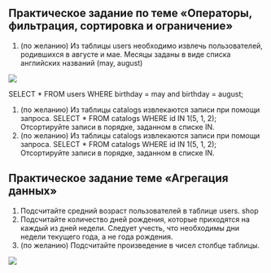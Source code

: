 ## Практическое задание по теме «Операторы, фильтрация, сортировка и ограничение»

1.  (по желанию) Из таблицы users необходимо извлечь пользователей, родившихся в августе и мае. Месяцы заданы в виде списка английских названий (may, august) 

![](https://lh3.googleusercontent.com/dUC02Pe3QFeblCormoGR1egjuvGBvCJiW1vt4SRURiI_pugJRiC6LJc2gTA6mjd3LrsYtOpE8niIOc46ba1e2unidjPawdJ92EMWS9WqbWn8ym-Jay8MhsYL4gE02JIs3NDknAPcRoR_Mhl_-tnOuw)

SELECT \* FROM users WHERE birthday = may and birthday = august;

1.  (по желанию) Из таблицы catalogs извлекаются записи при помощи запроса. SELECT \* FROM catalogs WHERE id IN 1(5, 1, 2); Отсортируйте записи в порядке, заданном в списке IN.
2.  (по желанию) Из таблицы catalogs извлекаются записи при помощи запроса. SELECT \* FROM catalogs WHERE id IN 1(5, 1, 2); Отсортируйте записи в порядке, заданном в списке IN.

## Практическое задание теме «Агрегация данных»

1.  Подсчитайте средний возраст пользователей в таблице users. shop
2.  Подсчитайте количество дней рождения, которые приходятся на каждый из дней недели. Следует учесть, что необходимы дни недели текущего года, а не года рождения.
3.  (по желанию) Подсчитайте произведение в чисел столбце таблицы.

![](https://lh6.googleusercontent.com/hEoO5Wh3nLA-NTq1VXzlz9GxMiKB52b_tAfC7t0_7nP8t_i3tytRC7b0UOiVkYcIXPFaGBuknQ2EDCeeVK2j27HNOZeJAFfaisczAv_tsN4Ee0xli6nq53Vwzv5ubfXDN3h0P3wRyccgtgUQWnRM-g)
